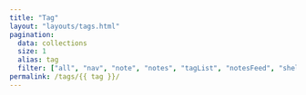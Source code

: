 ```yaml
---
title: "Tag"
layout: "layouts/tags.html"
pagination:
  data: collections
  size: 1
  alias: tag
  filter: ["all", "nav", "note", "notes", "tagList", "notesFeed", "shell"]
permalink: /tags/{{ tag }}/
---
```

